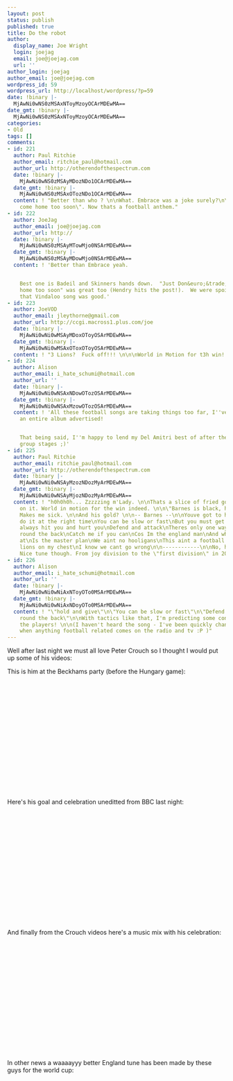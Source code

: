 ```yaml
---
layout: post
status: publish
published: true
title: Do the robot
author:
  display_name: Joe Wright
  login: joejag
  email: joe@joejag.com
  url: ''
author_login: joejag
author_email: joe@joejag.com
wordpress_id: 59
wordpress_url: http://localhost/wordpress/?p=59
date: !binary |-
  MjAwNi0wNS0zMSAxNToyMzoyOCArMDEwMA==
date_gmt: !binary |-
  MjAwNi0wNS0zMSAxNToyMzoyOCArMDEwMA==
categories:
- Old
tags: []
comments:
- id: 221
  author: Paul Ritchie
  author_email: ritchie_paul@hotmail.com
  author_url: http://otherendofthespectrum.com
  date: !binary |-
    MjAwNi0wNS0zMSAyMDozNDo1OCArMDEwMA==
  date_gmt: !binary |-
    MjAwNi0wNS0zMSAxOTozNDo1OCArMDEwMA==
  content: ! "Better than who ? \n\nWhat. Embrace was a joke surely?\n\n\"Just Don't
    come home too soon\". Now thats a football anthem."
- id: 222
  author: JoeJag
  author_email: joe@joejag.com
  author_url: http://
  date: !binary |-
    MjAwNi0wNS0zMSAyMTowMjo0NSArMDEwMA==
  date_gmt: !binary |-
    MjAwNi0wNS0zMSAyMDowMjo0NSArMDEwMA==
  content: ! 'Better than Embrace yeah.


    Best one is Badeil and Skinners hands down.  "Just Don&euro;&trade;t come
    home too soon" was great too (Hendry hits the post!).  We were spoilt that year.  Even
    that Vindaloo song was good.'
- id: 223
  author: JoeVOD
  author_email: jleythorne@gmail.com
  author_url: http://ccgi.macross1.plus.com/joe
  date: !binary |-
    MjAwNi0wNi0wMSAyMDoxOToyOSArMDEwMA==
  date_gmt: !binary |-
    MjAwNi0wNi0wMSAxOToxOToyOSArMDEwMA==
  content: ! "3 Lions?  Fuck off!!! \n\n\nWorld in Motion for t3h win!!!!!1111!!11oneone!!"
- id: 224
  author: Alison
  author_email: i_hate_schumi@hotmail.com
  author_url: ''
  date: !binary |-
    MjAwNi0wNi0wNSAxNDowOTozOSArMDEwMA==
  date_gmt: !binary |-
    MjAwNi0wNi0wNSAxMzowOTozOSArMDEwMA==
  content: ! 'All these football songs are taking things too far, I''ve even seen
    an entire album advertised!


    That being said, I''m happy to lend my Del Amitri best of after the end of the
    group stages ;)'
- id: 225
  author: Paul Ritchie
  author_email: ritchie_paul@hotmail.com
  author_url: http://otherendofthespectrum.com
  date: !binary |-
    MjAwNi0wNi0wNSAyMzozNDozMyArMDEwMA==
  date_gmt: !binary |-
    MjAwNi0wNi0wNSAyMjozNDozMyArMDEwMA==
  content: ! "h0h0h0h... Zzzzzing m'Lady. \n\nThats a slice of fried gold with lemon
    on it. World in motion for the win indeed. \n\n\"Barnes is black, he can rap.\"
    Makes me sick. \n\nAnd his gold? \n\n-- Barnes --\n\nYouve got to hold and give\nBut
    do it at the right time\nYou can be slow or fast\nBut you must get to the line\nTheyll
    always hit you and hurt you\nDefend and attack\nTheres only one way to beat them\nGet
    round the back\nCatch me if you can\nCos Im the england man\nAnd what youre looking
    at\nIs the master plan\nWe aint no hooligans\nThis aint a football song\nThree
    lions on my chest\nI know we cant go wrong\n\n------------\n\nNo, he can't rap.
    Nice tune though. From joy division to the \"first division\" in 20 years."
- id: 226
  author: Alison
  author_email: i_hate_schumi@hotmail.com
  author_url: ''
  date: !binary |-
    MjAwNi0wNi0wNiAxNToyOTo0MSArMDEwMA==
  date_gmt: !binary |-
    MjAwNi0wNi0wNiAxNDoyOTo0MSArMDEwMA==
  content: ! "\"hold and give\"\n\"You can be slow or fast\"\n\"Defend and attack\"\n\"Get
    round the back\"\n\nWith tactics like that, I'm predicting some confusion among
    the players! \n\n(I haven't heard the song - I've been quickly changing channels
    when anything football related comes on the radio and tv :P )"
---
```

<p>Well after last night we must all love Peter Crouch so I thought I would put up some of his videos:</p>
<p>This is him at the Beckhams party (before the Hungary game):<br />
<object width="425" height="350"><param name="movie" value="http://www.youtube.com/v/rlfLx1HrOz4"></param><embed src="http://www.youtube.com/v/rlfLx1HrOz4" type="application/x-shockwave-flash" width="350" height="270"></embed></object></p>
<p>Here's his goal and celebration uneditted from BBC last night:<br />
<object width="425" height="350"><param name="movie" value="http://www.youtube.com/v/FVm3zhrDeZw"></param><embed src="http://www.youtube.com/v/FVm3zhrDeZw" type="application/x-shockwave-flash" width="350" height="270"></embed></object></p>
<p>And finally from the Crouch videos here's a music mix with his celebration:<br />
<object width="425" height="350"><param name="movie" value="http://www.youtube.com/v/96eSrFlUVh0"></param><embed src="http://www.youtube.com/v/96eSrFlUVh0" type="application/x-shockwave-flash" width="350" height="270"></embed></object></p>
<p>In other news a waaaayyy better England tune has been made by these guys for the world cup:<br />
<object width="425" height="350"><param name="movie" value="http://www.youtube.com/v/1ulGTpfsipA"></param><embed src="http://www.youtube.com/v/1ulGTpfsipA" type="application/x-shockwave-flash" width="350" height="270"></embed></object></p>
